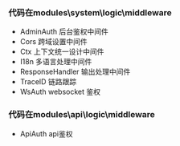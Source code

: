 ### 代码在modules\system\logic\middleware

- AdminAuth 后台鉴权中间件
- Cors 跨域设置中间件
- Ctx 上下文统一设计中间件
- I18n 多语言处理中间件
- ResponseHandler 输出处理中间件
- TraceID 链路跟踪
- WsAuth websocket 鉴权

### 代码在modules\api\logic\middleware

- ApiAuth api鉴权

